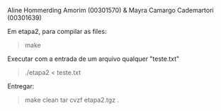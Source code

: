 Aline Hommerding Amorim (00301570) & Mayra Camargo Cademartori (00301639)

Em etapa2, para compilar as files:

> make

Executar com a entrada de um arquivo qualquer "teste.txt"

> ./etapa2 < teste.txt

Entregar:

> make clean
> tar cvzf etapa2.tgz .

